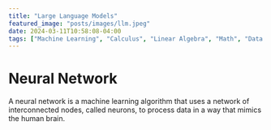 ```yaml
---
title: "Large Language Models"
featured_image: "posts/images/llm.jpeg"
date: 2024-03-11T10:58:08-04:00
tags: ["Machine Learning", "Calculus", "Linear Algebra", "Math", "Data Science"]
---
```


# Neural Network

A neural network is a machine learning algorithm that uses a network of interconnected nodes, called neurons, to process data in a way that mimics the human brain.

